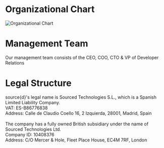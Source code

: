 # Organizational Chart
![Organizational Chart](https://drive.google.com/file/d/1EBK_nc9Yw-zD3C3jedJHgsS94mnGwkpp/view?usp=sharing)

# Management Team
Our management team consists of the CEO, COO, CTO & VP of Developer Relations

# Legal Structure
source{d}'s legal name is Sourced Technologies S.L., which is a Spanish Limited Liability Company.<br>
VAT: ES-B86776838<br>
Address: Calle de Claudio Coello 16, 2 Izquierda, 28001, Madrid, Spain<br>
<br>
The company has a fully owned British subsidiary under the name of Sourced Technologies Ltd.<br>
Company ID: 10408376<br>
Address: C/O Mercer & Hole, Fleet Place House, EC4M 7RF, London
